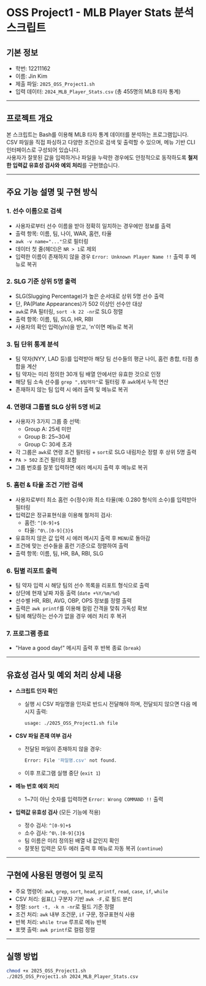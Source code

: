 # OSS Project1 - MLB Player Stats 분석 스크립트

## 기본 정보
- 학번: 12211162  
- 이름: Jin Kim  
- 제출 파일: `2025_OSS_Project1.sh`  
- 입력 데이터: `2024_MLB_Player_Stats.csv` (총 455명의 MLB 타자 통계)

---

## 프로젝트 개요

본 스크립트는 Bash를 이용해 MLB 타자 통계 데이터를 분석하는 프로그램입니다.  
CSV 파일을 직접 파싱하고 다양한 조건으로 검색 및 출력할 수 있으며, 메뉴 기반 CLI 인터페이스로 구성되어 있습니다.  
사용자가 잘못된 값을 입력하거나 파일을 누락한 경우에도 안정적으로 동작하도록 **철저한 입력값 유효성 검사와 예외 처리**를 구현했습니다.

---

## 주요 기능 설명 및 구현 방식

### 1. 선수 이름으로 검색
- 사용자로부터 선수 이름을 받아 정확히 일치하는 경우에만 정보를 출력
- 출력 항목: 이름, 팀, 나이, WAR, 홈런, 타율
- `awk -v name="..."`으로 필터링
- 데이터 첫 줄(헤더)은 `NR > 1`로 제외
- 입력한 이름이 존재하지 않을 경우 `Error: Unknown Player Name !!` 출력 후 메뉴로 복귀

### 2. SLG 기준 상위 5명 출력
- SLG(Slugging Percentage)가 높은 순서대로 상위 5명 선수 출력
- 단, PA(Plate Appearances)가 502 이상인 선수만 대상
- `awk`로 PA 필터링, `sort -k 22 -nr`로 SLG 정렬
- 출력 항목: 이름, 팀, SLG, HR, RBI
- 사용자의 확인 입력(y/n)을 받고, 'n'이면 메뉴로 복귀

### 3. 팀 단위 통계 분석
- 팀 약자(NYY, LAD 등)를 입력받아 해당 팀 선수들의 평균 나이, 홈런 총합, 타점 총합을 계산
- 팀 약자는 미리 정의한 30개 팀 배열 안에서만 유효한 것으로 인정
- 해당 팀 소속 선수를 `grep ",$팀약자"`로 필터링 후 `awk`에서 누적 연산
- 존재하지 않는 팀 입력 시 에러 출력 및 메뉴로 복귀

### 4. 연령대 그룹별 SLG 상위 5명 비교
- 사용자가 3가지 그룹 중 선택:
  - Group A: 25세 미만
  - Group B: 25~30세
  - Group C: 30세 초과
- 각 그룹은 `awk`로 연령 조건 필터링 + `sort`로 SLG 내림차순 정렬 후 상위 5명 출력
- `PA > 502` 조건 필터링 포함
- 그룹 번호를 잘못 입력하면 에러 메시지 출력 후 메뉴로 복귀

### 5. 홈런 & 타율 조건 기반 검색
- 사용자로부터 최소 홈런 수(정수)와 최소 타율(예: 0.280 형식의 소수)를 입력받아 필터링
- 입력값은 정규표현식을 이용해 철저히 검사:
  - 홈런: `^[0-9]+$`
  - 타율: `^0\.[0-9]{3}$`
- 유효하지 않은 값 입력 시 에러 메시지 출력 후 `MENU`로 돌아감
- 조건에 맞는 선수들을 홈런 기준으로 정렬하여 출력
- 출력 항목: 이름, 팀, HR, BA, RBI, SLG

### 6. 팀별 리포트 출력
- 팀 약자 입력 시 해당 팀의 선수 목록을 리포트 형식으로 출력
- 상단에 현재 날짜 자동 출력 (`date +%Y/%m/%d`)
- 선수별 HR, RBI, AVG, OBP, OPS 정보를 정렬 출력
- 출력은 `awk printf`를 이용해 컬럼 간격을 맞춰 가독성 확보
- 팀에 해당하는 선수가 없을 경우 에러 처리 후 복귀

### 7. 프로그램 종료
- "Have a good day!" 메시지 출력 후 반복 종료 (`break`)

---

## 유효성 검사 및 예외 처리 상세 내용

- **스크립트 인자 확인**  
  - 실행 시 CSV 파일명을 인자로 반드시 전달해야 하며, 전달되지 않으면 다음 메시지 출력:
    ```bash
    usage: ./2025_OSS_Project1.sh file
    ```
- **CSV 파일 존재 여부 검사**
  - 전달된 파일이 존재하지 않을 경우:
    ```bash
    Error: File '파일명.csv' not found.
    ```
  - 이후 프로그램 실행 중단 (`exit 1`)

- **메뉴 번호 예외 처리**
  - 1~7이 아닌 숫자를 입력하면 `Error: Wrong COMMAND !!` 출력

- **입력값 유효성 검사** (모든 기능에 적용)
  - 정수 검사: `^[0-9]+$`
  - 소수 검사: `^0\.[0-9]{3}$`
  - 팀 이름은 미리 정의된 배열 내 값인지 확인
  - 잘못된 입력은 모두 에러 출력 후 메뉴로 자동 복귀 (`continue`)

---

## 구현에 사용된 명령어 및 로직

- 주요 명령어: `awk`, `grep`, `sort`, `head`, `printf`, `read`, `case`, `if`, `while`
- CSV 처리: 쉼표(,) 구분자 기반 `awk -F,`로 필드 분리
- 정렬: `sort -t, -k n -nr`로 필드 기준 정렬
- 조건 처리: `awk` 내부 조건문, `if` 구문, 정규표현식 사용
- 반복 처리: `while true` 루프로 메뉴 반복
- 포맷 출력: `awk printf`로 컬럼 정렬

---

## 실행 방법

```bash
chmod +x 2025_OSS_Project1.sh
./2025_OSS_Project1.sh 2024_MLB_Player_Stats.csv

